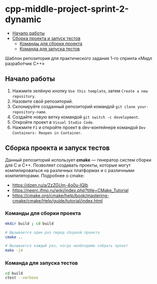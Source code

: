 # cpp-middle-project-sprint-2-dynamic <!-- omit in toc -->

- [Начало работы](#начало-работы)
- [Сборка проекта и запуск тестов](#сборка-проекта-и-запуск-тестов)
  - [Команды для сборки проекта](#команды-для-сборки-проекта)
  - [Команда для запуска тестов](#команда-для-запуска-тестов)


Шаблон репозитория для практического задания 1-го спринта «Мидл разработчик С++»

## Начало работы

1. Нажмите зелёную кнопку `Use this template`, затем `Create a new repository`.
2. Назовите свой репозиторий.
3. Склонируйте созданный репозиторий командой `git clone your-repository-name`.
4. Создайте новую ветку командой `git switch -c development`.
5. Откройте проект в `Visual Studio Code`.
6. Нажмите `F1` и откройте проект в dev-контейнере командой `Dev Containers: Reopen in Container`.

## Сборка проекта и запуск тестов

Данный репозиторий использует **cmake** — генератор систем сборки для C и C++. Позволяет создавать проекты, которые могут компилироваться на различных платформах и с различными компиляторами. Подробнее о cmake:
  - https://dzen.ru/a/ZzZGUm-4o0u-IQlb
  - https://neerc.ifmo.ru/wiki/index.php?title=CMake_Tutorial
  - https://cmake.org/cmake/help/book/mastering-cmake/cmake/Help/guide/tutorial/index.html

### Команды для сборки проекта

```bash
mkdir build ; cd build

# Вызывается один раз перед сборкой проекта
cmake ..

# Вызывается каждый раз, когда необходимо собрать проект
make -j4
```

### Команда для запуска тестов

```bash
cd build
ctest --verbose
```
